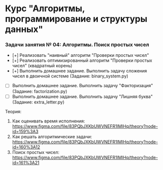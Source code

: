 # Курс "Алгоритмы, программирование и структуры данных"

### Задачи занятия № 04: Алгоритмы. Поиск простых чисел

- [+] Реализовать "наивный" алгоритм "Проверки простых чисел"
- [+] Реализовать оптимизированный алгоритм "Проверки простых чисел" (квадратный корень)
- [+] Выполнить домашнее задание. Выполнить задачу сложения чисел в двоичной системе (Задание: binary_system.py)
- [ ] Выполнить домашнее задание. Выполнить задачу "Факторизация" (Задание: factorization.py)
- [ ] Выполнить домашнее задание. Выполнить задачу "Лишняя буква" (Задание: extra_letter.py)

Теория: 
1. Как оценивать время исполнения: https://www.figma.com/file/83PQbJXKbUWVNEFR1lMlHq/theory?node-id=159%3A3
2. Как решать алгоритмические задачи: https://www.figma.com/file/83PQbJXKbUWVNEFR1lMlHq/theory?node-id=160%3A12
3. Поиск простых чисел: https://www.figma.com/file/83PQbJXKbUWVNEFR1lMlHq/theory?node-id=161%3A21